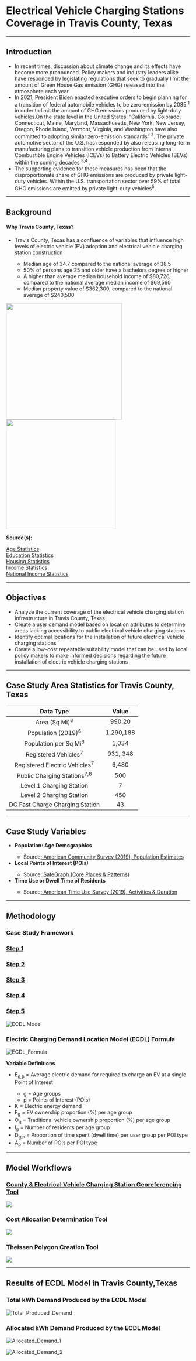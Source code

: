 <h1>Electrical Vehicle Charging Stations Coverage in Travis County, Texas</h1>

---

<h2>Introduction</h2>
<ul>
  <li>In recent times, discussion about climate change and its effects have become more pronounced. Policy makers and industry leaders alike have responded by legislating regulations that seek to gradually limit the amount of Green House Gas emission (GHG) released into the atmosphere each year.</li>
  
  <li>In 2021, President Biden enacted executive orders to begin planning for a transition of federal automobile vehicles to be zero-emission by 2035 <sup>1</sup> in order to limit the amount of GHG emissions produced by light-duty vehicles.On the state level in the United States, “California, Colorado, Connecticut, Maine, Maryland, Massachusetts, New York, New Jersey, Oregon, Rhode Island, Vermont, Virginia, and Washington have also committed to adopting similar zero-emission standards” <sup>2</sup>. The private automotive sector of the U.S. has responded by also releasing long-term manufacturing plans to transition vehicle production from Internal Combustible Engine Vehicles (ICEVs) to Battery Electric Vehicles (BEVs) within the coming decades <sup>3,</sup><sup>4</sup> .</li>
  
  <li>The supporting evidence for these measures has been that the disproportionate share of GHG emissions are produced by private light-duty vehicles. Within the U.S. transportation sector over 59% of total GHG emissions are emitted by private light-duty vehicles<sup>5</sup>.</li>
</ul>

---
<h2>Background</h2>
<h4>Why Travis County, Texas?</h4>
<ul>
  <li>Travis County, Texas has a confluence of variables that influence high levels of electric vehicle (EV) adoption and electrical vehicle charging station construction</li>
  <ul>
    <li>Median age of 34.7 compared to the national average of 38.5</li>
    <li>50% of persons age 25 and older have a bachelors degree or higher</li>
    <li>A higher than average median household income of $80,726, compared to the national average median income of $69,560</li>
    <li>Median property value of $362,300, compared to the national average of $240,500</li>
  </ul>
</ul>

 <img src="Images/Project_EV_Registration.jpg" width="318"/> <img src="Images/Project_Cumulative_EV_Registration.jpg" width="300"/>
 
<p><strong>Source(s):</strong></p>
<a href="https://censusreporter.org/profiles/05000US48453-travis-county-tx/">Age Statistics</a><br>
<a href="https://www.census.gov/quickfacts/traviscountytexas">Education Statistics</a><br>
<a href="https://datausa.io/profile/geo/travis-county-tx#housing">Housing Statistics</a><br>
<a href="https://datausa.io/profile/geo/travis-county-tx">Income Statistics</a><br>
<a href="https://datausa.io/profile/geo/travis-county-tx">National Income Statistics</a><br>

---
<h2>Objectives</h2>
<ul>
  <li>Analyze the current coverage of the electrical vehicle charging station infrastructure in Travis County, Texas</li>
  <li>Create a user demand model based on location attributes to determine areas lacking accessibility to public electrical vehicle charging stations</li>
  <li>Identify optimal locations for the installation of future electrical vehicle charging stations</li>
  <li>Create a low-cost repeatable suitability model that can be used by local policy makers to make informed decisions regarding the future installation of electric vehicle charging stations</li>
</ul>

---
<h2> Case Study Area Statistics for Travis County, Texas</h2>

| Data Type | Value |
| :-: | :-: |
| Area (Sq Mi)<sup>6</sup>  |	990.20  |
| Population (2019)<sup>6</sup> |	1,290,188 |
| Population per Sq Mi<sup>6</sup>  |	1,034 |
| Registered Vehicles<sup>7</sup> | 931, 348 |
| Registered Electric Vehicles<sup>7</sup> | 	6,480 |
| Public Charging Stations<sup>7,8</sup> | 500 |
| Level 1 Charging Station |	7 |
| Level 2 Charging Station |	450 |
| DC Fast Charge Charging Station |	43 |


---
<h2>Case Study Variables</h2>

<ul>
  <li><strong>Population: Age Demographics</strong></li>
  <ul>
    <li>Source<a href="https://www.census.gov/programs-surveys/acs" target="_blank" rel="noopener noreferrer">: American Community Survey (2019), Population Estimates</a></li>
  </ul>
  <li><strong>Local Points of Interest (POIs)</strong></li>
  <ul>
    <li>Source<a href="https://www.safegraph.com/products/core" target="_blank" rel="noopener noreferrer">: SafeGraph (Core Places & Patterns)</a></li>
  </ul>
  <li><strong>Time Use or Dwell Time of Residents</strong></li>
  <ul>
    <li>Source<a href="https://www.bls.gov/tus/" target="_blank" rel="noopener noreferrer">: American Time Use Survey (2019), Activities & Duration</a></li>
  </ul>
 </ul>



---
<h2>Methodology</h2>

<h3>Case Study Framework</h3>

### [Step 1](/Case_Study_Framework/Step_1/index.md)

### [Step 2](/Case_Study_Framework/Step_2/index.md)

### [Step 3](/Case_Study_Framework/Step_3/index.md)

### [Step 4](/Case_Study_Framework/Step_4/index.md)

### [Step 5](/Case_Study_Framework/Step_5/index.md)
  

![ECDL Model](https://user-images.githubusercontent.com/64942612/151672064-924403e5-8862-40a5-a4e3-2b335f042ed2.jpg)

<h3>Electric Charging Demand Location Model (ECDL) Formula</h3>

![ECDL_Formula](https://user-images.githubusercontent.com/64942612/151672481-59dec717-1e13-4372-8f15-353f5368cc04.jpg)
<p><strong>Variable Definitions</strong></p>
  <ul>
    <li>E<sub>g,p</sub> = Average electric demand for required to charge an EV at a single Point of Interest</li>
    <ul>
      <li>g = Age groups</li>
      <li>p = Points of Interest (POIs)</li>
    </ul>
    <li>K = Electric energy demand</li>
    <li>F<sub>g</sub> = EV ownership proportion (%) per age group</li>
    <li>O<sub>g</sub> = Traditional vehicle ownership proportion (%) per age group</li>
    <li>I<sub>g</sub> = Number of residents per age group</li>
    <li>D<sub>g,p</sub> = Proportion of time spent (dwell time) per user group per POI type</li>
    <li>A<sub>p</sub> = Number of POIs per POI type</li>
   </ul>
   
---
<h2> Model Workflows</h2>

<h3><a href="https://haxel491.github.io/Texas_EV_Stations/Images/Texas_Counties_EV_Tool.PNG" target="_blank" rel="noopener noreferrer">County & Electrical Vehicle Charging Station Georeferencing Tool</a></h3>

<img src="Images/Texas_Counties_EV_Tool.PNG"/>

<h3>Cost Allocation Determination Tool</h3>
<img src="Images/Cost_Allocation_Tool.PNG"/>

<h3>Theissen Polygon Creation Tool</h3>
<img src="Images/Theissen_Polygon_Tool.PNG"/>

---
<h2>Results of ECDL Model in Travis County,Texas</h2>

<h3>Total kWh Demand Produced by the ECDL Model</h3>


![Total_Produced_Demand](https://user-images.githubusercontent.com/64942612/153060584-06a58650-b53a-4c81-afd7-f40a89b0b5ee.jpg)


<h3>Allocated kWh Demand Produced by the ECDL Model</h3>

![Allocated_Demand_1](https://user-images.githubusercontent.com/64942612/153060613-73d1edb1-6c09-491d-96a9-ad0efe8aa5d3.jpg)



![Allocated_Demand_2](https://user-images.githubusercontent.com/64942612/153060633-5637eb54-4aa4-4ed1-95d1-d3528b2fac10.jpg)












